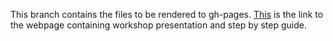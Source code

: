 <!-- README.md is generated from README.Rmd. Please edit that file -->

This branch contains the files to be rendered to gh-pages.
[This](https://selinazitrone.github.io/YoMos2020/) is the link to the webpage containing workshop presentation and step by step guide.
